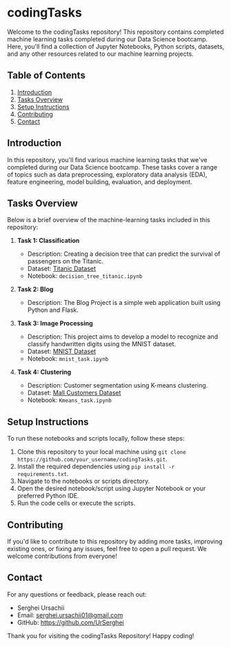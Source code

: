 # codingTasks

Welcome to the codingTasks repository! This repository contains completed machine learning tasks completed during our Data Science bootcamp. Here, you'll find a collection of Jupyter Notebooks, Python scripts, datasets, and any other resources related to our machine learning projects.

## Table of Contents

1. [Introduction](#introduction)
2. [Tasks Overview](#tasks-overview)
3. [Setup Instructions](#setup-instructions)
4. [Contributing](#contributing)
5. [Contact](#contact)

## Introduction

In this repository, you'll find various machine learning tasks that we've completed during our Data Science bootcamp. These tasks cover a range of topics such as data preprocessing, exploratory data analysis (EDA), feature engineering, model building, evaluation, and deployment.

## Tasks Overview

Below is a brief overview of the machine-learning tasks included in this repository:

1. **Task 1: Classification**
   - Description: Creating a decision tree that can predict the survival of passengers on the Titanic.
   - Dataset: [Titanic Dataset](https://www.kaggle.com/c/titanic/data)
   - Notebook: `decision_tree_titanic.ipynb`

2. **Task 2: Blog**
   - Description: The Blog Project is a simple web application built using Python and Flask.

3. **Task 3: Image Processing**
   - Description: This project aims to develop a model to recognize and classify handwritten digits using the MNIST dataset. 
   - Dataset: [MNIST Dataset](https://www.kaggle.com/datasets/hojjatk/mnist-dataset)
   - Notebook: `mnist_task.ipynb`

4. **Task 4: Clustering**
   - Description: Customer segmentation using K-means clustering.
   - Dataset: [Mall Customers Dataset](https://www.kaggle.com/datasets/shwetabh123/mall-customers)
   - Notebook: `Kmeans_task.ipynb`
 
## Setup Instructions

To run these notebooks and scripts locally, follow these steps:

1. Clone this repository to your local machine using `git clone https://github.com/your_username/codingTasks.git`.
2. Install the required dependencies using `pip install -r requirements.txt`.
3. Navigate to the notebooks or scripts directory.
4. Open the desired notebook/script using Jupyter Notebook or your preferred Python IDE.
5. Run the code cells or execute the scripts.

## Contributing

If you'd like to contribute to this repository by adding more tasks, improving existing ones, or fixing any issues, feel free to open a pull request. We welcome contributions from everyone!

## Contact

For any questions or feedback, please reach out:

 - Serghei Ursachii
 - Email: serghei.ursachii01@gmail.com
 - GitHub: https://github.com/UrSerghei

Thank you for visiting the codingTasks Repository! Happy coding!


